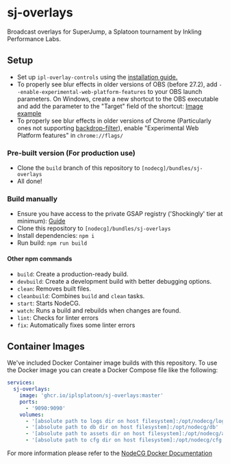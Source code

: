 # sj-overlays

Broadcast overlays for SuperJump, a Splatoon tournament by Inkling Performance Labs.

## Setup

- Set up `ipl-overlay-controls` using the [installation guide.](https://github.com/inkfarer/ipl-overlay-controls#readme)
- To properly see blur effects in older versions of OBS (before 27.2), add `--enable-experimental-web-platform-features` to your OBS launch parameters.
  On Windows, create a new shortcut to the OBS executable and add the parameter to the "Target" field of the shortcut: [Image example](https://i.imgur.com/ZrWHMV3.png)
- To properly see blur effects in older versions of Chrome (Particularly ones not supporting [backdrop-filter](https://caniuse.com/css-backdrop-filter)), enable "Experimental Web Platform features" in `chrome://flags/`

### Pre-built version (For production use)

- Clone the `build` branch of this repository to `[nodecg]/bundles/sj-overlays`
- All done!

### Build manually

- Ensure you have access to the private GSAP registry ('Shockingly' tier at minimum): [Guide](https://greensock.com/docs/v3/Installation#private)
- Clone this repository to `[nodecg]/bundles/sj-overlays`
- Install dependencies: `npm i`
- Run build: `npm run build`

#### Other npm commands

- `build`: Create a production-ready build.
- `devbuild`: Create a development build with better debugging options.
- `clean`: Removes built files.
- `cleanbuild`: Combines `build` and `clean` tasks.
- `start`: Starts NodeCG.
- `watch`: Runs a build and rebuilds when changes are found.
- `lint`: Checks for linter errors
- `fix`: Automatically fixes some linter errors

## Container Images
We've included Docker Container image builds with this repository. To use the Docker image you can create a Docker Compose
file like the following:

```yml
services:
  sj-overlays:
    image: 'ghcr.io/iplsplatoon/sj-overlays:master'
    ports:
      - '9090:9090'
    volumes:
      - '[absolute path to logs dir on host filesystem]:/opt/nodecg/logs'
      - '[absolute path to db dir on host filesystem]:/opt/nodecg/db'
      - '[absolute path to assets dir on host filesystem]:/opt/nodecg/assets'
      - '[absolute path to cfg dir on host filesystem]:/opt/nodecg/cfg'
```

For more information please refer to the [NodeCG Docker Documentation](https://www.nodecg.dev/docs/docker/)
